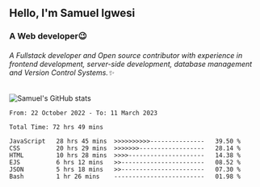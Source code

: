 ## Hello, I'm Samuel Igwesi
### A Web developer:wink:

###### A Fullstack developer and Open source contributor with experience in frontend development, server-side development, database management and Version Control Systems.:sparkles:


![Samuel's GitHub stats](https://github-readme-stats.vercel.app/api?username=SamuelIgwesi&show_icons=true&theme=radical)

<!--START_SECTION:waka-->

```text
From: 22 October 2022 - To: 11 March 2023

Total Time: 72 hrs 49 mins

JavaScript   28 hrs 45 mins  >>>>>>>>>>---------------   39.50 %
CSS          20 hrs 29 mins  >>>>>>>------------------   28.14 %
HTML         10 hrs 28 mins  >>>>---------------------   14.38 %
EJS          6 hrs 12 mins   >>-----------------------   08.52 %
JSON         5 hrs 18 mins   >>-----------------------   07.30 %
Bash         1 hr 26 mins    -------------------------   01.98 %
```

<!--END_SECTION:waka-->
